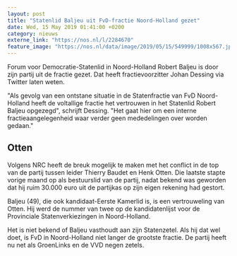 ```yaml
---
layout: post
title: "Statenlid Baljeu uit FvD-fractie Noord-Holland gezet"
date: Wed, 15 May 2019 01:41:00 +0200
category: nieuws
externe_link: "https://nos.nl/l/2284670"
feature_image: "https://nos.nl/data/image/2019/05/15/549999/1008x567.jpg"
---
```


<p>Forum voor Democratie-Statenlid in Noord-Holland Robert Baljeu is door zijn partij uit de fractie gezet. Dat heeft fractievoorzitter Johan Dessing via Twitter laten weten.</p>
<p>"Als gevolg van een ontstane situatie in de Statenfractie van FvD Noord-Holland heeft de voltallige fractie het vertrouwen in het Statenlid Robert Baljeu opgezegd", schrijft Dessing. "Het gaat hier om een interne fractieaangelegenheid waar verder geen mededelingen over worden gedaan."</p>
<h2>Otten</h2>
<p>Volgens NRC heeft de breuk mogelijk te maken met het conflict in de top van de partij tussen leider Thierry Baudet en Henk Otten. Die laatste stapte vorige maand op als bestuurslid van de partij, nadat bekend was geworden dat hij ruim 30.000 euro uit de partijkas op zijn eigen rekening had gestort.</p>
<p>Baljeu (49), die ook kandidaat-Eerste Kamerlid is, is een vertrouweling van Otten. Hij werd de nummer van twee op de kandidatenlijst voor de Provinciale Statenverkiezingen in Noord-Holland.</p>
<p>Het is niet bekend of Baljeu vasthoudt aan zijn Statenzetel. Als hij dat wel doet, is FvD in Noord-Holland niet langer de grootste fractie. De partij heeft nu net als GroenLinks en de VVD negen zetels.</p>
